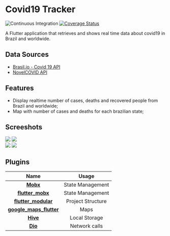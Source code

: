 # Covid19 Tracker

![Continuous Integration](https://github.com/lucioeduardo/covid19_tracker/workflows/Continuous%20Integration/badge.svg)
[![Coverage Status](https://coveralls.io/repos/github/lucioeduardo/covid19_tracker/badge.svg)](https://coveralls.io/github/lucioeduardo/covid19_tracker)

A Flutter application that retrieves and shows real time data about covid19 in Brazil and worldwide.

## Data Sources
- [Brasil.io - Covid 19 API](https://brasil.io/dataset/covid19/caso) 
- [NovelCOVID API](https://github.com/novelcovid/api)

## Features

- Display realtime number of cases, deaths and recovered people from Brazil and worldwide;
- Map with number of cases and deaths for each brazilian state;

## Screeshots

<p>

<img src="https://user-images.githubusercontent.com/14063319/79073553-b2e16300-7cbd-11ea-8c7c-5766f35a64fb.png">

<img src="https://user-images.githubusercontent.com/14063319/79073554-b2e16300-7cbd-11ea-8063-11d8b6cfc2aa.png">
<br>
<img src="https://user-images.githubusercontent.com/14063319/79073551-b248cc80-7cbd-11ea-9e71-326b0543b98c.png">

<img src="https://user-images.githubusercontent.com/14063319/79073549-b1179f80-7cbd-11ea-9bd8-466e49e7ef4b.png">

</p>

## Plugins
| Name | Usage |
|:------:|:-------:|
|[**Mobx**](https://pub.dev/packages/mobx#-readme-tab-)| State Management|
|[**flutter_mobx**](https://pub.dev/packages/flutter_mobx)| State Management|
|[**flutter_modular**](https://pub.dev/packages/flutter_mobx)| Project Structure |
|[**google_maps_flutter**](https://pub.dev/packages/google_maps_flutter)| Maps |
|[**Hive**](https://pub.dev/packages/hive)| Local Storage |
|[**Dio**](https://pub.dev/packages/dio)| Network calls|
